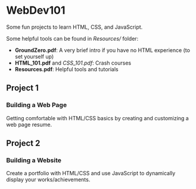 # WebDev101
Some fun projects to learn HTML, CSS, and JavaScript.


Some helpful tools can be found in *Resources/* folder:
- **GroundZero.pdf**: A very brief intro if you have no HTML experience (to set yourself up)
- **HTML_101.pdf** and *CSS_101.pdf*: Crash courses
- **Resources.pdf**: Helpful tools and tutorials

## Project 1
### Building a Web Page
Getting comfortable with HTML/CSS basics by creating and customizing a web page resume.


## Project 2
### Building a Website
Create a portfolio with HTML/CSS and use JavaScript to dynamically display your works/achievements.
